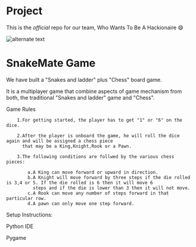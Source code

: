  # Project

This is the *official* repo for our team, Who Wants To Be A Hackionaire :smile:

![alternate text](https://www.techiedelight.com/wp-content/uploads/2016/11/Snakes-And-Ladders-Problem.jpg)

 # SnakeMate Game
  
 We have built a "Snakes and ladder" plus "Chess" board game.
 
 It is a multiplayer game that combine aspects of game mechanism from both, the traditional "Snakes and ladder" game and "Chess".
 
  Game Rules
        
        1.For getting started, the player has to get "1" or "6" on the dice.
        
        2.After the player is onboard the game, he will roll the dice again and will be assigned a chess piece 
          that may be a King,Knight,Rook or a Pawn.
          
        3.The following conditions are follwed by the various chess pieces:
            
            a.A King can move forward or upward in direction.
            b.A Knight will move forward by three steps if the die rolled is 3,4 or 5. If the die rolled is 6 then it will move 6
              steps and if the die is lower than 3 then it will not move. 
            c.A Rook can move any number of steps forward in that particular row.
            d.A pawn can only move one step forward.
            
 Setup Instructions:

Python IDE

Pygame
